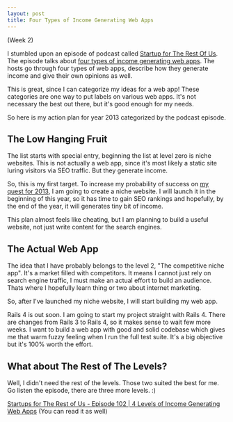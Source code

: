 ```yaml
---
layout: post
title: Four Types of Income Generating Web Apps
---
```

(Week 2)

I stumbled upon an episode of podcast called [Startup for The Rest Of Us](http://www.startupsfortherestofus.com). The episode talks about [four types of income generating web apps](http://www.startupsfortherestofus.com/episodes/episode-102-4-levels-of-income-generating-web-apps). The hosts go through four types of web apps, describe how they generate income and give their own opinions as well.

This is great, since I can categorize my ideas for a web app! These categories are one way to put labels on various web apps. It's not necessary the best out there, but it's good enough for my needs.

So here is my action plan for year 2013 categorized by the podcast episode.

## The Low Hanging Fruit

The list starts with special entry, beginning the list at level zero is niche websites. This is not actually a web app, since it's most likely a static site luring visitors via SEO traffic. But they generate income.

So, this is my first target. To increase my probability of success on [my quest for 2013](http://rebelcode.net/2013/01/01/in-2013-i-will-build-a-side-project-that-generates-income.html), I am going to create a niche website. I will launch it in the beginning of this year, so it has time to gain SEO rankings and hopefully, by the end of the year, it will generates tiny bit of income.

This plan almost feels like cheating, but I am planning to build a useful website, not just write content for the search engines.

## The Actual Web App ##

The idea that I have probably belongs to the level 2, "The competitive niche app". It's a market filled with competitors. It means I cannot just rely on search engine traffic, I must make an actual effort to build an audience. Thats where I hopefully learn thing or two about internet marketing.

So, after I've launched my niche website, I will start building my web app.

Rails 4 is out soon. I am going to start my project straight with Rails 4. There are changes from Rails 3 to Rails 4, so it makes sense to wait few more weeks. I want to build a web app with good and solid codebase which gives me that warm fuzzy feeling when I run the full test suite. It's a big objective but it's 100% worth the effort.

## What about The Rest of The Levels? ##

Well, I didn't need the rest of the levels. Those two suited the best for me. Go listen the episode, there are three more levels. :)

[Startups for The Rest of Us - Episode 102 | 4 Levels of Income Generating Web Apps](http://www.startupsfortherestofus.com/episodes/episode-102-4-levels-of-income-generating-web-apps) (You can read it as well)

